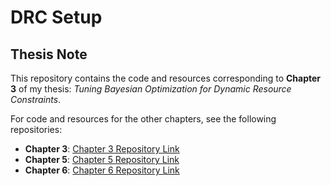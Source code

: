 # DRC Setup

## Thesis Note

This repository contains the code and resources corresponding to **Chapter 3** of my thesis: *Tuning Bayesian Optimization for Dynamic Resource Constraints*.

For code and resources for the other chapters, see the following repositories:
- **Chapter 3**: [Chapter 3 Repository Link](https://github.com/stefanpricopie/drc_schema)
- **Chapter 5**: [Chapter 5 Repository Link](https://github.com/stefanpricopie/drc_lookahead)
- **Chapter 6**: [Chapter 6 Repository Link](https://github.com/stefanpricopie/drc_production_graph)
